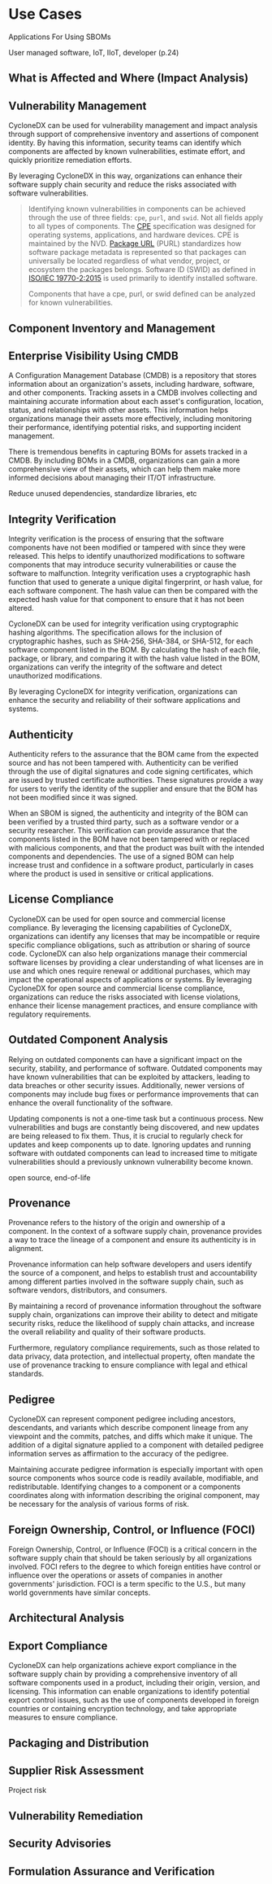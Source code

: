 # Use Cases
Applications For Using SBOMs

User managed software, IoT, IIoT, developer (p.24)


## What is Affected and Where (Impact Analysis)

## Vulnerability Management
CycloneDX can be used for vulnerability management and impact analysis through support of comprehensive inventory and
assertions of component identity. By having this information, security teams can identify which components are affected
by known vulnerabilities, estimate effort, and quickly prioritize remediation efforts.

By leveraging CycloneDX in this way, organizations can enhance their software supply chain security and reduce the
risks associated with software vulnerabilities.

> Identifying known vulnerabilities in components can be achieved through the use of three fields: `cpe`, `purl`, and
> `swid`. Not all fields apply to all types of components. The [CPE](https://nvd.nist.gov/products/cpe) specification was 
> designed for operating systems, applications, and hardware devices. CPE is maintained by the NVD.
> [Package URL](https://github.com/package-url/purl-spec) (PURL) standardizes how software package metadata is represented
> so that packages can universally be located regardless of what vendor, project, or ecosystem the packages belongs. 
> Software ID (SWID) as defined in [ISO/IEC 19770-2:2015](https://www.iso.org/standard/65666.html) is used primarily to 
> identify installed software.
> 
> Components that have a cpe, purl, or swid defined can be analyzed for known vulnerabilities.

## Component Inventory and Management

## Enterprise Visibility Using CMDB
A Configuration Management Database (CMDB) is a repository that stores information about an organization's assets, 
including hardware, software, and other components. Tracking assets in a CMDB involves collecting and maintaining 
accurate information about each asset's configuration, location, status, and relationships with other assets. This 
information helps organizations manage their assets more effectively, including monitoring their performance, 
identifying potential risks, and supporting incident management.

There is tremendous benefits in capturing BOMs for assets tracked in a CMDB. By including BOMs in a CMDB, organizations 
can gain a more comprehensive view of their assets, which can help them make more informed decisions about managing their 
IT/OT infrastructure.


Reduce unused dependencies, standardize libraries, etc


## Integrity Verification
Integrity verification is the process of ensuring that the software components have not been modified or tampered with 
since they were released. This helps to identify unauthorized modifications to software components that may introduce 
security vulnerabilities or cause the software to malfunction. Integrity verification uses a cryptographic hash function 
that used to generate a unique digital fingerprint, or hash value, for each software component. The hash value can then 
be compared with the expected hash value for that component to ensure that it has not been altered.

CycloneDX can be used for integrity verification using cryptographic hashing algorithms. The specification allows for the 
inclusion of cryptographic hashes, such as SHA-256, SHA-384, or SHA-512, for each software component listed in the BOM. 
By calculating the hash of each file, package, or library, and comparing it with the hash value listed in the BOM, 
organizations can verify the integrity of the software and detect unauthorized modifications. 

By leveraging CycloneDX for integrity verification, organizations can enhance the security and reliability of their 
software applications and systems.

## Authenticity
Authenticity refers to the assurance that the BOM came from the expected source and has not been tampered with. 
Authenticity can be verified through the use of digital signatures and code signing certificates, which are issued by 
trusted certificate authorities. These signatures provide a way for users to verify the identity of the supplier and 
ensure that the BOM has not been modified since it was signed.

When an SBOM is signed, the authenticity and integrity of the BOM can been verified by a trusted third party, such as a 
software vendor or a security researcher. This verification can provide assurance that the components listed in the BOM 
have not been tampered with or replaced with malicious components, and that the product was built with the intended 
components and dependencies. The use of a signed BOM can help increase trust and confidence in a software product, 
particularly in cases where the product is used in sensitive or critical applications.

## License Compliance
CycloneDX can be used for open source and commercial license compliance. By leveraging the licensing capabilities of
CycloneDX, organizations can identify any licenses that may be incompatible or require specific compliance obligations, 
such as attribution or sharing of source code. CycloneDX can also help organizations manage their commercial software 
licenses by providing a clear understanding of what licenses are in use and which ones require renewal or additional 
purchases, which may impact the operational aspects of applications or systems. By leveraging CycloneDX for open source 
and commercial license compliance, organizations can reduce the risks associated with license violations, enhance their 
license management practices, and ensure compliance with regulatory requirements.

## Outdated Component Analysis
Relying on outdated components can have a significant impact on the security, stability, and performance of software. 
Outdated components may have known vulnerabilities that can be exploited by attackers, leading to data breaches or other
security issues. Additionally, newer versions of components may include bug fixes or performance improvements that can 
enhance the overall functionality of the software. 

Updating components is not a one-time task but a continuous process. New vulnerabilities and bugs are constantly being 
discovered, and new updates are being released to fix them. Thus, it is crucial to regularly check for updates and keep 
components up to date. Ignoring updates and running software with outdated components can lead to increased time to 
mitigate vulnerabilities should a previously unknown vulnerability become known.

open source, end-of-life

## Provenance
Provenance refers to the history of the origin and ownership of a component. In the context of a software supply chain, 
provenance provides a way to trace the lineage of a component and ensure its authenticity is in alignment.

Provenance information can help software developers and users identify the source of a component, and helps to establish 
trust and accountability among different parties involved in the software supply chain, such as software vendors, 
distributors, and consumers.

By maintaining a record of provenance information throughout the software supply chain, organizations can improve their 
ability to detect and mitigate security risks, reduce the likelihood of supply chain attacks, and increase the overall 
reliability and quality of their software products.

Furthermore, regulatory compliance requirements, such as those related to data privacy, data protection, and intellectual 
property, often mandate the use of provenance tracking to ensure compliance with legal and ethical standards.

## Pedigree
CycloneDX can represent component pedigree including ancestors, descendants, and variants which describe component 
lineage from any viewpoint and the commits, patches, and diffs which make it unique. The addition of a digital signature
applied to a component with detailed pedigree information serves as affirmation to the accuracy of the pedigree.

Maintaining accurate pedigree information is especially important with open source components whos source code is readily
available, modifiable, and redistributable. Identifying changes to a component or a components coordinates along with 
information describing the original component, may be necessary for the analysis of various forms of risk.

## Foreign Ownership, Control, or Influence (FOCI)
Foreign Ownership, Control, or Influence (FOCI) is a critical concern in the software supply chain that should be taken 
seriously by all organizations involved. FOCI refers to the degree to which foreign entities have control or influence
over the operations or assets of companies in another governments' jurisdiction. FOCI is a term specific to the U.S., but
many world governments have similar concepts.


## Architectural Analysis

## Export Compliance
CycloneDX can help organizations achieve export compliance in the software supply chain by providing a comprehensive 
inventory of all software components used in a product, including their origin, version, and licensing. This information 
can enable organizations to identify potential export control issues, such as the use of components developed in foreign
countries or containing encryption technology, and take appropriate measures to ensure compliance. 

## Packaging and Distribution

## Supplier Risk Assessment
Project risk

## Vulnerability Remediation

## Security Advisories

## Formulation Assurance and Verification



<div style="page-break-after: always; visibility: hidden">
\newpage
</div>